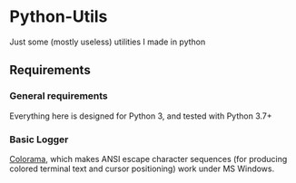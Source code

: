 # Python-Utils
Just some (mostly useless) utilities I made in python

## Requirements
### General requirements
Everything here is designed for Python 3, and tested with Python 3.7+
### Basic Logger
[Colorama](https://github.com/tartley/colorama), which makes ANSI escape character sequences (for producing colored terminal text and cursor positioning) work under MS Windows.

